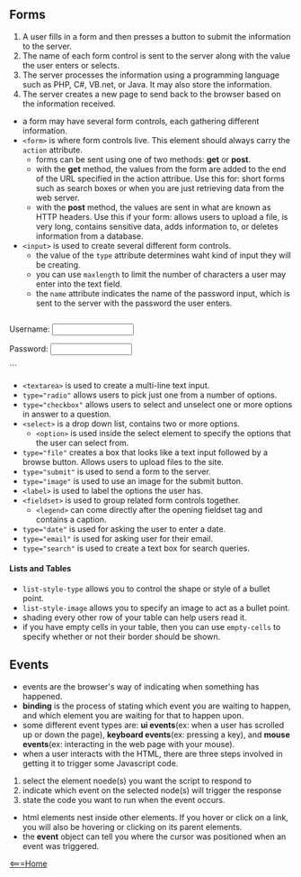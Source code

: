 ## Forms
1. A user fills in a form and then presses a button to submit the information to the server.
2. The name of each form control is sent to the server along with the value the user enters or selects.
3. The server processes the information using a programming language such as PHP, C#, VB.net, or Java. It may also store the information.
4. The server creates a new page to send back to the browser based on the information received.
- a form may have several form controls, each gathering different information.
- `<form>` is where form controls live. This element should always carry the `action` attribute.
  - forms can be sent using one of two methods: **get** or **post**.
  - with the **get** method, the values from the form are added to the end of the URL specified in the action attribue. Use this for: short forms such as search boxes or when you are just retrieving data from the web server.
  - with the **post** method, the values are sent in what are known as HTTP headers. Use this if your form: allows users to upload a file, is very long, contains sensitive data, adds information to, or deletes information from a database.
- `<input>` is used to create several different form controls.
  - the value of the `type` attribute determines waht kind of input they will be creating.
  - you can use `maxlength` to limit the number of characters a user may enter into the text field.
  - the `name` attribute indicates the name of the password input, which is sent to the server with the password the user enters.
  ```html
<form action="http://www.example.com/login.php">
  <p>Username:
    <input type="text" name="username" size="15"
    maxlength="30">
  </p>
  <p>Password: 
    <input type="password" name="password" size="15"
  maxlength="30" />
  </p>
</form>
```

- `<textarea>` is used to create a multi-line text input.
- `type="radio"` allows users to pick just one from a number of options.
- `type="checkbox"` allows users to select and unselect one or more options in answer to a question.
- `<select>` is a drop down list, contains two or more options.
  - `<option>` is used inside the select element to specify the options that the user can select from.
- `type="file"` creates a box that looks like a text input followed by a browse button. Allows users to upload files to the site.
- `type="submit"` is used to send a form to the server.
- `type="image"` is used to use an image for the submit button.
- `<label>` is used to label the options the user has.
- `<fieldset>` is used to group related form controls together.
  - `<legend>` can come directly after the opening fieldset tag and contains a caption.
- `type="date"` is used for asking the user to enter a date.
- `type="email"` is used for asking user for their email.
- `type="search"` is used to create a text box for search queries.

#### Lists and Tables
- `list-style-type` allows you to control the shape or style of a bullet point.
- `list-style-image` allows you to specify an image to act as a bullet point.
- shading every other row of your table can help users read it.
- if you have empty cells in your table, then you can use `empty-cells` to specify whether or not their border should be shown.

## Events

- events are the browser's way of indicating when something has happened.
- **binding** is the process of stating which event you are waiting to happen, and which element you are waiting for that to happen upon.
- some different event types are: **ui events**(ex: when a user has scrolled up or down the page), **keyboard events**(ex: pressing a key), and **mouse events**(ex: interacting in the web page with your mouse).
- when a user interacts with the HTML, there are three steps involved in getting it to trigger some Javascript code.
1. select the element noede(s) you want the script to respond to
2. indicate which event on the selected node(s) will trigger the response
3. state the code you want to run when the event occurs.
- html elements nest inside other elements. If you hover or click on a link, you will also be hovering or clicking on its parent elements.
- the **event** object can tell you where the cursor was positioned when an event was triggered.

[<===Home](README.md)